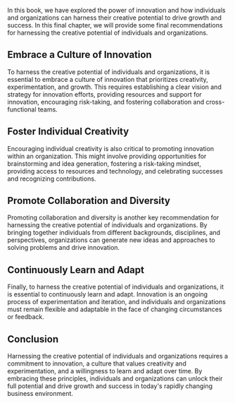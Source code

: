 
In this book, we have explored the power of innovation and how individuals and organizations can harness their creative potential to drive growth and success. In this final chapter, we will provide some final recommendations for harnessing the creative potential of individuals and organizations.

Embrace a Culture of Innovation
-------------------------------

To harness the creative potential of individuals and organizations, it is essential to embrace a culture of innovation that prioritizes creativity, experimentation, and growth. This requires establishing a clear vision and strategy for innovation efforts, providing resources and support for innovation, encouraging risk-taking, and fostering collaboration and cross-functional teams.

Foster Individual Creativity
----------------------------

Encouraging individual creativity is also critical to promoting innovation within an organization. This might involve providing opportunities for brainstorming and idea generation, fostering a risk-taking mindset, providing access to resources and technology, and celebrating successes and recognizing contributions.

Promote Collaboration and Diversity
-----------------------------------

Promoting collaboration and diversity is another key recommendation for harnessing the creative potential of individuals and organizations. By bringing together individuals from different backgrounds, disciplines, and perspectives, organizations can generate new ideas and approaches to solving problems and drive innovation.

Continuously Learn and Adapt
----------------------------

Finally, to harness the creative potential of individuals and organizations, it is essential to continuously learn and adapt. Innovation is an ongoing process of experimentation and iteration, and individuals and organizations must remain flexible and adaptable in the face of changing circumstances or feedback.

Conclusion
----------

Harnessing the creative potential of individuals and organizations requires a commitment to innovation, a culture that values creativity and experimentation, and a willingness to learn and adapt over time. By embracing these principles, individuals and organizations can unlock their full potential and drive growth and success in today's rapidly changing business environment.
